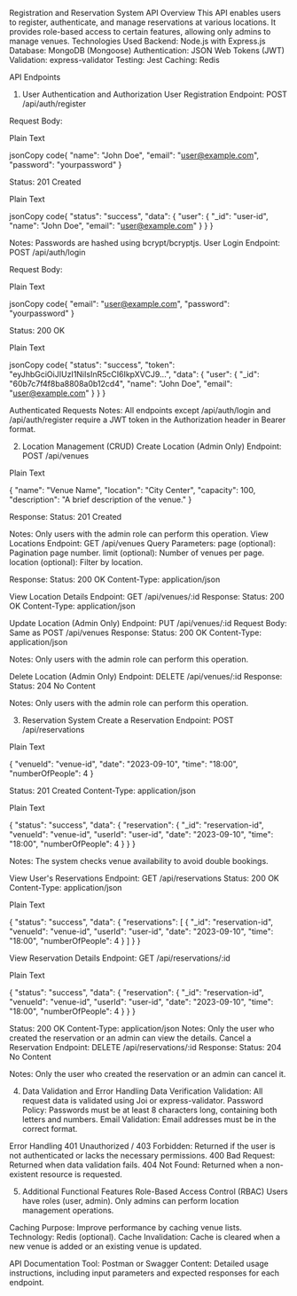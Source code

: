 Registration and Reservation System API
Overview
This API enables users to register, authenticate, and manage reservations at various locations. It provides role-based access to certain features, allowing only admins to manage venues.
Technologies Used
Backend: Node.js with Express.js
Database: MongoDB (Mongoose)
Authentication: JSON Web Tokens (JWT)
Validation: express-validator
Testing: Jest
Caching: Redis

API Endpoints
1. User Authentication and Authorization
User Registration Endpoint: POST /api/auth/register

Request Body:


Plain Text








jsonCopy code{
  "name": "John Doe",
  "email": "user@example.com",
  "password": "yourpassword"
}


Status: 201 Created



Plain Text








jsonCopy code{
  "status": "success",
  "data": {
    "user": {
      "_id": "user-id",
      "name": "John Doe",
      "email": "user@example.com"
    }
  }
}


Notes: Passwords are hashed using bcrypt/bcryptjs.
User Login Endpoint: POST /api/auth/login

Request Body:


Plain Text








jsonCopy code{
  "email": "user@example.com",
  "password": "yourpassword"
}


Status: 200 OK



Plain Text








jsonCopy code{
  "status": "success",
  "token": "eyJhbGciOiJIUzI1NiIsInR5cCI6IkpXVCJ9...",
  "data": {
    "user": {
      "_id": "60b7c7f4f8ba8808a0b12cd4",
      "name": "John Doe",
      "email": "user@example.com"
    }
  }
}


Authenticated Requests
Notes: All endpoints except /api/auth/login and /api/auth/register require a JWT token in the Authorization header in Bearer format.

2. Location Management (CRUD)
Create Location (Admin Only)
Endpoint: POST /api/venues




Plain Text








{
  "name": "Venue Name",
  "location": "City Center",
  "capacity": 100,
  "description": "A brief description of the venue."
}


Response:
Status: 201 Created

Notes: Only users with the admin role can perform this operation.
View Locations
Endpoint: GET /api/venues
Query Parameters:
page (optional): Pagination page number.
limit (optional): Number of venues per page.
location (optional): Filter by location.

Response:
Status: 200 OK
Content-Type: application/json


View Location Details
Endpoint: GET /api/venues/:id
Response:
Status: 200 OK
Content-Type: application/json


Update Location (Admin Only)
Endpoint: PUT /api/venues/:id
Request Body: Same as POST /api/venues
Response:
Status: 200 OK
Content-Type: application/json

Notes: Only users with the admin role can perform this operation.

Delete Location (Admin Only)
Endpoint: DELETE /api/venues/:id
Response:
Status: 204 No Content

Notes: Only users with the admin role can perform this operation.


3. Reservation System
Create a Reservation
Endpoint: POST /api/reservations




Plain Text








{
  "venueId": "venue-id",
  "date": "2023-09-10",
  "time": "18:00",
  "numberOfPeople": 4
}


Status: 201 Created
Content-Type: application/json



Plain Text








{
  "status": "success",
  "data": {
    "reservation": {
      "_id": "reservation-id",
      "venueId": "venue-id",
      "userId": "user-id",
      "date": "2023-09-10",
      "time": "18:00",
      "numberOfPeople": 4
    }
  }
}


Notes: The system checks venue availability to avoid double bookings.

View User's Reservations
Endpoint: GET /api/reservations
Status: 200 OK
Content-Type: application/json




Plain Text








{
  "status": "success",
  "data": {
    "reservations": [
      {
        "_id": "reservation-id",
        "venueId": "venue-id",
        "userId": "user-id",
        "date": "2023-09-10",
        "time": "18:00",
        "numberOfPeople": 4
      }
    ]
  }
}


View Reservation Details
Endpoint: GET /api/reservations/:id




Plain Text








{
  "status": "success",
  "data": {
    "reservation": {
      "_id": "reservation-id",
      "venueId": "venue-id",
      "userId": "user-id",
      "date": "2023-09-10",
      "time": "18:00",
      "numberOfPeople": 4
    }
  }
}


Status: 200 OK
Content-Type: application/json
Notes: Only the user who created the reservation or an admin can view the details.
Cancel a Reservation
Endpoint: DELETE /api/reservations/:id
Response:
Status: 204 No Content

Notes: Only the user who created the reservation or an admin can cancel it.


4. Data Validation and Error Handling
Data Verification
Validation: All request data is validated using Joi or express-validator.
Password Policy: Passwords must be at least 8 characters long, containing both letters and numbers.
Email Validation: Email addresses must be in the correct format.

Error Handling
401 Unauthorized / 403 Forbidden: Returned if the user is not authenticated or lacks the necessary permissions.
400 Bad Request: Returned when data validation fails.
404 Not Found: Returned when a non-existent resource is requested.


5. Additional Functional Features
Role-Based Access Control (RBAC)
Users have roles (user, admin).
Only admins can perform location management operations.

Caching
Purpose: Improve performance by caching venue lists.
Technology: Redis (optional).
Cache Invalidation: Cache is cleared when a new venue is added or an existing venue is updated.


API Documentation
Tool: Postman or Swagger
Content: Detailed usage instructions, including input parameters and expected responses for each endpoint.



